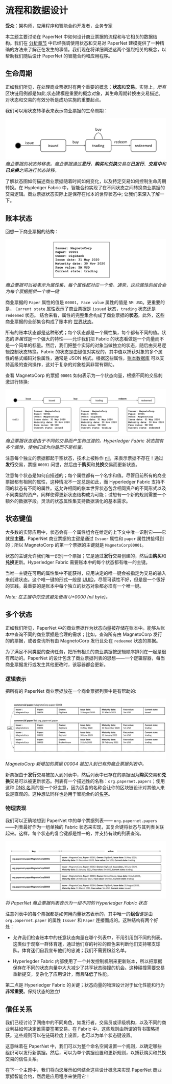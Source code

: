 # 流程和数据设计

**受众**：架构师，应用程序和智能合约开发者，业务专家

本主题主要讨论在 PaperNet 中如何设计商业票据的流程和与它相关的数据结构。我们在 [分析章节](./analysis.html) 中已经强调使用状态和交易对 PaperNet 建模提供了一种精确的方法来了解正在发生的事情。我们现在将详细阐述这两个强烈相关的概念，以帮助我们随后设计 PaperNet 的智能合约和应用程序。

## 生命周期

正如我们所见，在处理商业票据时有两个重要的概念：**状态**和**交易**。实际上，*所有*区块链用例都是如此;状态建模是重要的概念对象，其生命周期转换由交易描述。对状态和交易的有效分析是成功实施的重要起点。

我们可以用状态转移表来表示商业票据的生命周期：

![develop.statetransition](./develop.diagram.4.png) *商业票据的状态转移表。商业票据通过**发行**，**购买**和**兑换**交易在**已发行**、**交易中**和**已兑换**之间进行状态转移。*

了解状态图如何描述商业票据随着时间如何变化，以及特定交易如何控制生命周期转换。在 Hypledger Fabric 中，智能合约实现了在不同状态之间转换商业票据的交易逻辑。商业票据状态实际上是保存在帐本的世界状态中; 让我们来深入了解一下。

## 账本状态

回想一下商业票据的结构：

![develop.paperstructure](./develop.diagram.5.png) *商业票据可以被表示为属性集，每个属性都对应一个值。通常，这些属性的组合会为每个票据提供一个唯一键*

商业票据的 `Paper` 属性的值是 `00001`，`Face value` 属性的值是 `5M USD`。更重要的是，
`Current state` 属性表示了商业票据是 `issued` 状态，`trading` 状态还是 `redeemed` 状态。
结合来看，属性的完整集合构成了商业票据的**状态**。此外，这些商业票据的全部集合构成了账本的
[世界状态](../ledger/ledger.html#world-state)。

所有的账本状态都是这种形式；每个状态都是一个属性集，每个都有不同的值。状态的*多属性*是一个强大的特性——允许我们把 Fabric 的状态看做是一个向量而不是一个简单的标量。然后，我们把整个实际的对象当做独立的状态，随后由交易逻辑控制状态转换。Fabric 的状态是由键值对实现的，其中值以捕获对象的多个属性的格式编码对象属性，通常是 JSON 格式。根据这些属性，[账本数据库](../ledger/ledger.html#ledger-world-state-database-options) 可以支持高级的查询操作，这对于复杂的对象检索非常有帮助。

查看 MagnetoCorp 的票据 `00001` 如何表示为一个状态向量，根据不同的交易刺激进行转换:

![develop.paperstates](./develop.diagram.6.png) *商业票据状态是由于不同的交易而产生和过渡的。Hyperledger Fabric 状态拥有多个属性，使他们成为向量而不是标量。*

注意每个独立的票据都起于空状态，技术上被称作 [nil](https://en.wikipedia.org/wiki/Null_(SQL))，来表示票据不存在！通过**发行**交易，票据 `00001` 问世，然后由于**购买**和**兑换**交易而更新状态。

注意每个状态是如何自描述的；每个属性都有一个名字和值。尽管目前所有的商业票据都有相同的属性，这种情况不一定总是如此，而 Hyperledger Fabric 支持不同的状态有不同的属性。这允许相同的帐本世界状态包含相同资产的不同形式以及不同类型的资产。同样使得更新状态结构成为可能；试想有一个新的规则需要一个额外的数据字段。灵活的状态属性集支持数据演化的基本需求。

## 状态键值

大多数的实际应用中，状态会有一个属性组合在给定的上下文中唯一识别它——它就是**主键**。PaperNet 商业票据的主键是通过 `Issuer` 属性和 `paper` 属性拼接得到的；所以 MagnetoCorp 的第一个票据的主键就是 `MagnetoCorp00001`。

状态的主键允许我们唯一识别一个票据；它是通过**发行**交易创建的，然后由**购买**和**兑换**更新。Hyperledger Fabric 需要账本中的每个状态都有唯一的主键。

当唯一主键在可用的属性集中不能获得，应用决定的唯一键会被指定为交易的输入来创建状态。这个唯一键的形式一般是 [UUID](https://en.wikipedia.org/wiki/Universally_unique_identifier)，尽管可读性不好，但是是一个很好的实践。最重要的是账本中每个独立的状态对象都必须有一个唯一键。

_Note: 在主键中你应该避免使用 U+0000 (nil byte)。_

## 多个状态

正如我们所见，PaperNet 中的商业票据作为状态向量被存储在账本中。能够从账本中查询不同的商业票据是合理的需求；比如，查询所有由 MagnetoCorp 发行的的票据，或者查询所有由 MagnetoCorp 发行且处在 `redeemed` 状态的票据。

为了满足不同类型的查询任务，把所有相关的商业票据按逻辑顺序排列在一起是很有帮助的。PaperNet 的设计包含了商业票据列表的思想——一个逻辑容器，每当商业票据发行或发生其他更改时，该容器都会更新。

### 逻辑表示

把所有的 PaperNet 商业票据放在一个商业票据列表中是有帮助的:

![develop.paperlist](./develop.diagram.7.png) *MagnetoCorp 新增加的票据 00004 被加入到已有的商业票据列表中。*

新票据由于**发行**交易被加入到列表中，然后列表中已存在的票据因为**购买**交易和**兑换**交易可以被更新状态。列表有一个描述性的名称：`org.papernet.papers`；使用这种 [DNS 名](https://en.wikipedia.org/wiki/Domain_Name_System)真的是一个好主意，因为适当的名称会让你的区块链设计对其他人来说是直观的。这种想法同样也适用于智能合约的[名字](./contractname.html)。

### 物理表现

我们可以正确地想到 PaperNet 中的单个票据列表—— `org.papernet.papers` ——列表最好作为一组单独的 Fabric 状态来实现，其复合键将状态与其列表关联起来。这样，每个状态的复合键都是惟一的，并支持有效的列表查询。

![develop.paperphysical](./develop.diagram.8.png) *将 PaperNet 商业票据列表表示为一组不同的 Hyperledger Fabric 状态*

注意列表中的每个票据都是如何用向量状态表示的，其中唯一的**组合**键是由 `org.papernet.paper` 的属性 `Issuer` 和 `Paper` 连接而成的。这种结构有两个好处：

  * 允许我们检查账本中的任意状态向量在哪个列表中，不用引用到不同的列表。这类似于观察一群体育迷，通过他们穿的衬衫的颜色来判断他们支持哪支球队。体育迷们自我宣布他们的忠诚；我们不需要粉丝名单。

  * Hyperlegder Fabric 内部使用了一个并发控制机制来更新账本，所以把票据保存在不同的状态向量中大大减少了共享状态碰撞的机会。这种碰撞需要交易重新提交，复杂化了应用设计，而且降低了性能。

第二点是 Hyperledger Fabric 的关键；状态向量的物理设计对于优化性能和行为**非常重要**。保持状态的独立!

## 信任关系

我们已经讨论了网络中的不同角色，如发行者，交易员或评级机构，以及不同的商业利益如何决定谁需要签署交易。在 Fabric 中，这些规则由所谓的背书策略捕获。这些规则可以在链码粒度上设置，也可以为单个状态键设置。

这意味着在 PaperNet 中，我们可以为整个命名空间设置一个规则，以确定哪些组织可以发行新票据。然后，可以为单个票据设置和更新规则，以捕获购买和兑换交易的信任关系。

在下一个主题中，我们将向您展示如何结合这些设计概念来实现 PaperNet 商业票据智能合约，然后是应用程序来使用它！

<!--- Licensed under Creative Commons Attribution 4.0 International License
https://creativecommons.org/licenses/by/4.0/ -->